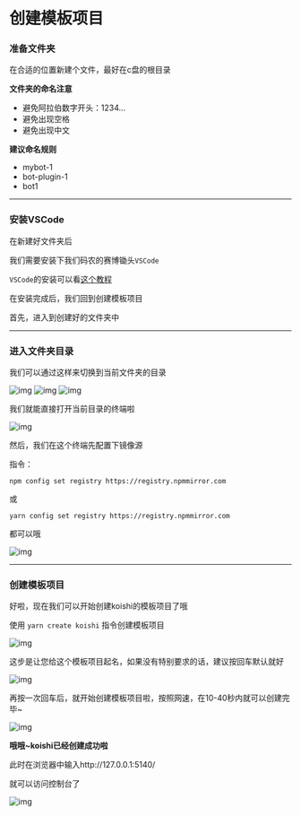 # 创建模板项目

### 准备文件夹

在合适的位置新建个文件，最好在c盘的根目录

**文件夹的命名注意**
- 避免阿拉伯数字开头：1234...
- 避免出现空格
- 避免出现中文
  
**建议命名规则**
- mybot-1
- bot-plugin-1
- bot1

---

### 安装VSCode

在新建好文件夹后

我们需要安装下我们码农的赛博锄头```VSCode```

```VSCode```的安装可以看[这个教程](https://cloud.tencent.com/developer/article/2119156)

在安装完成后，我们回到创建模板项目

首先，进入到创建好的文件夹中

---

### 进入文件夹目录

我们可以通过这样来切换到当前文件夹的目录

![img](../assets/img12.png ':size=60%')
![img](../assets/img13.png ':size=60%')
![img](../assets/img14.png ':size=60%')

我们就能直接打开当前目录的终端啦

![img](../assets/img15.png ':size=60%')

然后，我们在这个终端先配置下镜像源

指令：

```npm config set registry https://registry.npmmirror.com```

或

```yarn config set registry https://registry.npmmirror.com```

都可以哦

![img](../assets/img18.png ':size=60%')

---

### 创建模板项目

好啦，现在我们可以开始创建koishi的模板项目了哦

使用 ```yarn create koishi``` 指令创建模板项目

![img](../assets/img19.png ':size=60%')

这步是让您给这个模板项目起名，如果没有特别要求的话，建议按回车默认就好

![img](../assets/img20.png ':size=60%')

再按一次回车后，就开始创建模板项目啦，按照网速，在10-40秒内就可以创建完毕~

![img](../assets/img21.png ':size=70%')

**哦哦~koishi已经创建成功啦**

此时在浏览器中输入http://127.0.0.1:5140/

就可以访问控制台了

![img](../assets/img22.png ':size=70%')


